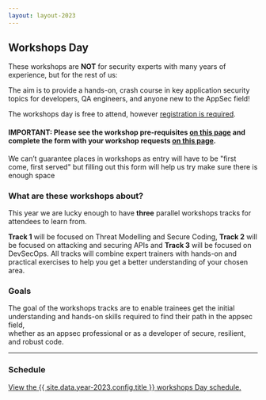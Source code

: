 ```yaml
---
layout: layout-2023
---
```


## Workshops Day

These workshops are **NOT** for security experts with many years of experience, but for the rest of us:   

The aim is to provide a hands-on, crash course in key application security topics for developers, QA engineers, and anyone new to the AppSec field! 

The workshops day is free to attend, however [registration is required](/Register). 

#### **IMPORTANT: Please see the workshop pre-requisites [on this page](https://docs.google.com/document/d/1B8cWvXOJpbXZhERl1eqezQIesZBcpM9MrwKWQrT_Ejs/edit?usp=sharing) and complete the form with your workshop requests [on this page](https://forms.gle/qj4CYfTGtEzs5Fde6).**

We can’t guarantee places in workshops as entry will have to be "first come, first served" but filling out this form will help us try make sure there is enough space

### What are these workshops about? 

This year we are lucky enough to have **three** parallel workshops tracks for attendees to learn from.

**Track 1**  will be focused on Threat Modelling and Secure Coding, **Track 2** will be focused on attacking and securing APIs and **Track 3** will be focused on DevSecOps.
All tracks will combine expert trainers with hands-on and practical exercises to help you get a better understanding of your chosen area.


### Goals   

The goal of the workshops tracks are to enable trainees get the initial understanding and hands-on skills required to find their path in the appsec field,   
whether as an appsec professional or as a developer of secure, resilient, and robust code. 

---

### Schedule

<a id="sched-embed" href="https://{{ site.data.year-2023.config.sched }}/2023-05-16/overview" data-sched-sidebar="no">View the {{ site.data.year-2023.config.title }} workshops Day schedule.</a>
<script type="text/javascript" src="https://{{ site.data.year-2023.config.sched }}/js/embed.js"></script>
